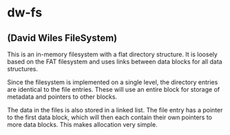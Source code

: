 # dw-fs 
## (David Wiles FileSystem)

This is an in-memory filesystem with a flat directory structure. It is loosely based on the FAT filesystem and uses
links between data blocks for all data structures.

Since the filesystem is implemented on a single level, the directory entries are identical to the file entries. These
will use an entire block for storage of metadata and pointers to other blocks.

The data in the files is also stored in a linked list. The file entry has a pointer to the first data block, which 
will then each contain their own pointers to more data blocks. This makes allocation very simple.

